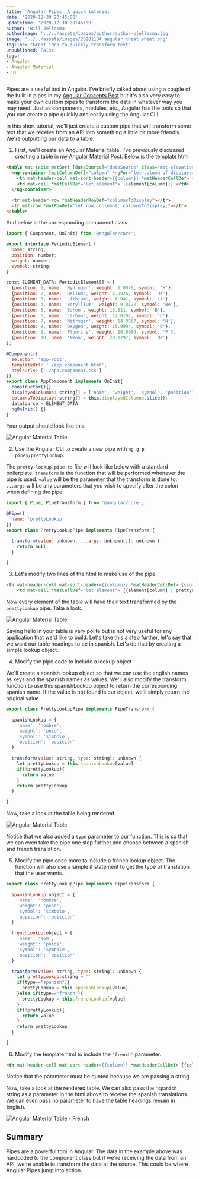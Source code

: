 ```yaml
---
title: 'Angular Pipes: A quick tutorial'
date: '2020-12-30 20:45:00'
updateTime: '2020-12-30 20:45:00'
author: 'Bill Jellesma'
authorImage: '../../assets/images/author/author-bjellesma.jpg'
image: '../../assets/images/20201104_angular_cheat_sheet.png'
tagline: "Great idea to quickly transform text"
unpublished: False
tags:
- Angular
- Angular Material
- UI
---
```


Pipes are a useful tool in Angular. I've briefly talked about using a couple of the built in pipes in my [Angular Concepts Post](https://billjellesmacoding.netlify.app/angular-concepts#pipes) but it's also very easy to make your own custom pipes to transform the data in whatever way you may need. Just as components, modules, etc., Angular has the tools so that you can create a pipe quickly and easily using the Angular CLI. 

In this short tutorial, we'll just create a custom pipe that will transform some text that we receive from an API into something a little bit more friendly. We're outputting our data to a table.

1. First, we'll create an Angular Material table. I've previously discussed creating a table in my [Angular Material Post](https://billjellesmacoding.netlify.app/angular-material#table). Below is the template html

```html
<table mat-table matSort [dataSource]="dataSource" class="mat-elevation-z8">
  <ng-container [matColumnDef]="column" *ngFor="let column of displayedColumns">
    <th mat-header-cell mat-sort-header={{column}} *matHeaderCellDef> {{column}} </th>
    <td mat-cell *matCellDef="let element"> {{element[column]}} </td>
  </ng-container>

  <tr mat-header-row *matHeaderRowDef="columnsToDisplay"></tr>
  <tr mat-row *matRowDef="let row; columns: columnsToDisplay;"></tr>
</table>
```

And below is the corresponding component class

```js
import { Component, OnInit} from '@angular/core';

export interface PeriodicElement {
  name: string;
  position: number;
  weight: number;
  symbol: string;
}

const ELEMENT_DATA: PeriodicElement[] = [
  {position: 1, name: 'Hydrogen', weight: 1.0079, symbol: 'H'},
  {position: 2, name: 'Helium', weight: 4.0026, symbol: 'He'},
  {position: 3, name: 'Lithium', weight: 6.941, symbol: 'Li'},
  {position: 4, name: 'Beryllium', weight: 9.0122, symbol: 'Be'},
  {position: 5, name: 'Boron', weight: 10.811, symbol: 'B'},
  {position: 6, name: 'Carbon', weight: 12.0107, symbol: 'C'},
  {position: 7, name: 'Nitrogen', weight: 14.0067, symbol: 'N'},
  {position: 8, name: 'Oxygen', weight: 15.9994, symbol: 'O'},
  {position: 9, name: 'Fluorine', weight: 18.9984, symbol: 'F'},
  {position: 10, name: 'Neon', weight: 20.1797, symbol: 'Ne'},
];

@Component({
  selector: 'app-root',
  templateUrl: './app.component.html',
  styleUrls: ['./app.component.css']
})
export class AppComponent implements OnInit{
  constructor(){}
  displayedColumns: string[] = ['name', 'weight', 'symbol', 'position'];
  columnsToDisplay: string[] = this.displayedColumns.slice();
  dataSource = ELEMENT_DATA
  ngOnInit() {}
}

```

Your output should look like this:

![Angular Material Table](../../assets/images/20201230_table.png)

2. Use the Angular CLI to create a new pipe with `ng g p pipes/prettyLookup`.

The `pretty-lookup.pipe.ts` file will look like below with a standard boilerplate. `transform` is the function that will be performed whenever the pipe is used. `value` will be the parameter that the transform is done to. `...args` will be any parameters that you wish to specify after the colon when defining the pipe.

```js
import { Pipe, PipeTransform } from '@angular/core';

@Pipe({
  name: 'prettyLookup'
})
export class PrettyLookupPipe implements PipeTransform {

  transform(value: unknown, ...args: unknown[]): unknown {
    return null;
  }

}
```

3. Let's modify two lines of the html to make use of the pipe.

```html
<th mat-header-cell mat-sort-header={{column}} *matHeaderCellDef> {{column | prettyLookup}} </th>
    <td mat-cell *matCellDef="let element"> {{element[column] | prettyLookup}} </td>
```

Now every element of the table will have their text transformed by the `prettyLookup` pipe. Take a look.

![Angular Material Table](../../assets/images/20201230_table_transformed.png)

Saying hello in your table is very polite but is not very useful for any application that we'd like to build. Let's take this a step further, let's say that we want our table headings to be in spanish. Let's do that by creating a simple lookup object.

4. Modify the pipe code to include a lookup object

We'll create a spanish lookup object so that we can use the english names as keys and the spanish names as values. We'll also modify the transform function to use this spanishLookup object to return the corresponding spanish name. If the value is not found is our object, we'll simply return the original value. 

```js
export class PrettyLookupPipe implements PipeTransform {

  spanishLookup = {
    'name': 'nombre',
    'weight': 'peso',
    'symbol': 'símbolo',
    'position': 'posición'
  }

  transform(value: string, type: string): unknown {
    let prettyLookup = this.spanishLookup[value]
    if(!prettyLookup){
      return value
    }
    return prettyLookup
  }

}
```

Now, take a look at the table being rendered

![Angular Material Table](../../assets/images/20201230_table_transformed_spanish.png)

Notice that we also added a `type` parameter to our function. This is so that we can even take the pipe one step further and choose between a spanish and french translation.

5. Modify the pipe once more to include a french lookup object. The function will also use a simple if statement to get the type of translation that the user wants.

```js
export class PrettyLookupPipe implements PipeTransform {

  spanishLookup:object = {
    'name': 'nombre',
    'weight': 'peso',
    'symbol': 'símbolo',
    'position': 'posición'
  }

  frenchLookup:object = {
    'name': 'Nom',
    'weight': 'poids',
    'symbol': 'symbole',
    'position': 'position'
  }

  transform(value: string, type: string): unknown {
    let prettyLookup:string = '' 
    if(type=="spanish"){
      prettyLookup = this.spanishLookup[value]
    }else if(type=="french"){
      prettyLookup = this.frenchLookup[value]
    }
    if(!prettyLookup){
      return value
    }
    return prettyLookup
  }

}
```

6. Modify the template html to include the `'french'` parameter.

```html
<th mat-header-cell mat-sort-header={{column}} *matHeaderCellDef> {{column | prettyLookup:'french'}} </th>
```

Notice that the parameter must be quoted because we are passing a string.

Now, take a look at the rendered table. We can also pass the `'spanish'` string as a parameter in the html above to receive the spanish translations. We can even pass no parameter to have the table headings remain in English.

![Angular Material Table - French](../../assets/images/20201230_table_transformed_french.png)

## Summary

Pipes are a powerful tool in Angular. The data in the example above was hardcoded to the component class but if we're receiving the data from an API, we're unable to transform the data at the source. This could be where Angular Pipes jump into action.